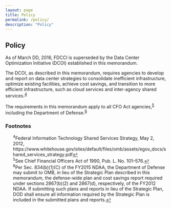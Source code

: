 ```yaml
---
layout: page
title: Policy
permalink: /policy/
description: "Policy"
---
```


<h2 id="policy">Policy</h2>

<p>As of March DD, 2016, FDCCI is superseded by the Data Center Optimization Initiative (DCOI) established in this memorandum.</p>

<p>The DCOI, as described in this memorandum, requires agencies to develop and report on data center strategies to consolidate inefficient infrastructure, optimize existing facilities, achieve cost savings, and transition to more efficient infrastructure, such as cloud services and inter-agency shared services.<sup id="fnr4"><a href="#fn4">4</a></sup></p>

<p>The requirements in this memorandum apply to all CFO Act agencies,<sup id="fnr5"><a href="#fn5">5</a></sup> including the Department of Defense.<sup id="fnr6"><a href="#fn6">6</a></sup></p>

<h3 id="footnotes">Footnotes</h3>

<ul style="list-style-type:none">
<li id="fn4"><sup>4</sup>Federal Information Technology Shared Services Strategy, May 2, 2012, https://www.whitehouse.gov/sites/default/files/omb/assets/egov_docs/shared_services_strategy.pdf<a href="#fnr4">↩</a></li>

<li id="fn5"><sup>5</sup>See Chief Financial Officers Act of 1990, Pub. L. No. 101–576.<a href="#fnr5">↩</a></li>

<li id="fn6"><sup>6</sup>Per Sec. 834(b)(1)(C) of the FY2015 NDAA, the Department of Defense may submit to OMB, in lieu of the Strategic Plan described in this memorandum, the defense-wide plan and cost savings report required under sections 2867(b)(2) and 2867(d), respectively, of the FY2012 NDAA.  If submitting such plans and reports in lieu of the Strategic Plan, DOD shall ensure all information required by the Strategic Plan is included in the submitted plans and reports.<a href="#fnr6">↩</a></li>
</ul>
